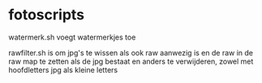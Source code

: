 # fotoscripts

watermerk.sh voegt watermerkjes toe

rawfilter.sh is om jpg's te wissen als ook raw aanwezig is en de raw in de raw map te zetten als de jpg bestaat en anders te verwijderen, zowel met hoofdletters jpg als kleine letters
